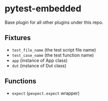 # pytest-embedded

Base plugin for all other plugins under this repo.

## Fixtures

- `test_file_name` (the test script file name)
- `test_case_name` (the test function name)
- `app` (instance of App class)
- `dut` (instance of Dut class)

## Functions

- `expect` (`pexpect.expect` wrapper)

